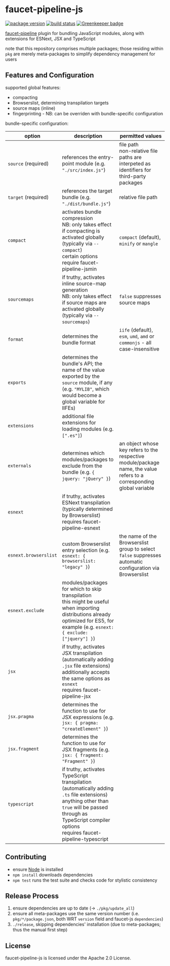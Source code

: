 faucet-pipeline-js
==================

[![package version](https://img.shields.io/npm/v/faucet-pipeline-js.svg?style=flat)](https://www.npmjs.com/package/faucet-pipeline-js)
[![build status](https://travis-ci.org/faucet-pipeline/faucet-pipeline-js.svg?branch=master)](https://travis-ci.org/faucet-pipeline/faucet-pipeline-js)
[![Greenkeeper badge](https://badges.greenkeeper.io/faucet-pipeline/faucet-pipeline-js.svg)](https://greenkeeper.io)

[faucet-pipeline](http://faucet-pipeline.org) plugin for bundling JavaScript
modules, along with extensions for ESNext, JSX and TypeScript

note that this repository comprises multiple packages; those residing within
`pkg` are merely meta-packages to simplify dependency management for users


Features and Configuration
--------------------------

supported global features:

* compacting
* Browserslist, determining transpilation targets
* source maps (inline)
* fingerprinting - NB: can be overriden with bundle-specific configuration

bundle-specific configuration:

| option                | description                                                                                                                                                                                                               | permitted values                                                                                                      |
| --------------------- | ------------------------------------------------------------------------------------------------------------------------------------------------------------------------------------------------------------------------- | --------------------------------------------------------------------------------------------------------------------- |
| `source` (required)   | references the entry-point module (e.g. `"./src/index.js"`)                                                                                                                                                               | file path <br> non-relative file paths are interpeted as identifiers for third-party packages                         |
| `target` (required)   | references the target bundle (e.g. `"./dist/bundle.js"`)                                                                                                                                                                  | relative file path                                                                                                    |
| `compact`             | activates bundle compression <br> NB: only takes effect if compacting is activated globally (typically via `--compact`) <br> certain options require faucet-pipeline-jsmin                                                | `compact` (default), `minify` or `mangle`                                                                             |
| `sourcemaps`          | if truthy, activates inline source-map generation <br> NB: only takes effect if source maps are activated globally (typically via `--sourcemaps`)                                                                         | `false` suppresses source maps                                                                                        |
| `format`              | determines the bundle format                                                                                                                                                                                              | `iife` (default), `esm`, `umd`, `amd` or `commonjs` - all case-insensitive                                            |
| `exports`             | determines the bundle's API; the name of the value exported by the `source` module, if any (e.g. `"MYLIB"`, which would become a global variable for IIFEs)                                                               |                                                                                                                       |
| `extensions`          | additional file extensions for loading modules (e.g. `[".es"]`)                                                                                                                                                           |                                                                                                                       |
| `externals`           | determines which modules/packages to exclude from the bundle (e.g. `{ jquery: "jQuery" }`)                                                                                                                                | an object whose key refers to the respective module/package name, the value refers to a corresponding global variable |
| `esnext`              | if truthy, activates ESNext transpilation (typically determined by Browserslist) <br> requires faucet-pipeline-esnext                                                                                                     |                                                                                                                       |
| `esnext.browserslist` | custom Browserslist entry selection (e.g. `esnext: { browserslist: "legacy" }`)                                                                                                                                           | the name of the Browserslist group to select <br> `false` suppresses automatic configuration via Browserslist         |
| `esnext.exclude`      | modules/packages for which to skip transpilation <br> this might be useful when importing distributions already optimized for ES5, for example (e.g. `esnext: { exclude: ["jquery"] }`)                                   |                                                                                                                       |
| `jsx`                 | if truthy, activates JSX transpilation (automatically adding `.jsx` file extensions) <br> additionally accepts the same options as `esnext` <br> requires faucet-pipeline-jsx                                             |                                                                                                                       |
| `jsx.pragma`          | determines the function to use for JSX expressions (e.g. `jsx: { pragma: "createElement" }`)                                                                                                                              |                                                                                                                       |
| `jsx.fragment`        | determines the function to use for JSX fragments (e.g. `jsx: { fragment: "Fragment" }`)                                                                                                                                   |                                                                                                                       |
| `typescript`          | if truthy, activates TypeScript transpilation (automatically adding `.ts` file extensions) <br> anything other than `true` will be passed through as TypeScript compiler options <br> requires faucet-pipeline-typescript |                                                                                                                       |


Contributing
------------

* ensure [Node](http://nodejs.org) is installed
* `npm install` downloads dependencies
* `npm test` runs the test suite and checks code for stylistic consistency


Release Process
---------------

1. ensure dependencies are up to date (→ `./pkg/update_all`)
2. ensure all meta-packages use the same version number (i.e.
   `pkg/*/package.json`, both WRT `version` field and faucet-js `dependencies`)
3. `./release`, skipping dependencies' installation (due to meta-packages; thus
   the manual first step)


License
-------

faucet-pipeline-js is licensed under the Apache 2.0 License.

